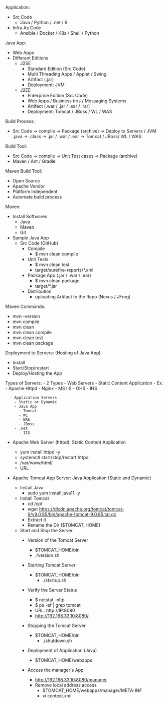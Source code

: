Application:
  - Src Code
    - Java / Python / .net / R
  - Infra As Code
    - Ansible / Docker / K8s / Shell / Python

Java App:
  - Web Apps
  - Different Editions
    - J2SE
      - Standard Edition (Src Code)
      - Multi Threading Apps / Applet / Swing
      - Artifact (.jar)
      - Deployment: JVM
    - J2EE
      - Enterprise Edition (Src Code)
      - Web Apps / Business trxs / Messaging Systems
      - Artifact (.war / .jar / .ear / .rar)
      - Deployment: Tomcat / JBoss / WL / WAS

Build Process:
  - Src Code -> compile -> Package (archive)   -> Deploy to Servers / JVM
      .java  ->  .class -> .jar / .war / .ear  -> Tomcat / JBoss/ WL / WAS

Build Tool:
  - Src Code -> compile -> Unit Test cases -> Package (archive)
  - Maven / Ant / Gradle

Maven Build Tool:
  - Open Source
  - Apache Vendor
  - Platform Independent
  - Automate build process

Maven:
  - Install Softwares
    - Java
    - Maven
    - Git
  - Sample Java App
    - Src Code (GitHub)
      - Compile
        - $ mvn clean compile
      - Unit Tests
        - $ mvn clean test
        - target/surefire-reports/*.xml
      - Package App (.jar / .war / .ear)
        - $ mvn clean package
        - target/*.jar
      - Distribution
        - uploading Artifact to the Repo (Nexus / JFrog)

Maven Commands:
  - mvn -version
  - mvn compile
  - mvn clean
  - mvn clean compile
  - mvn clean test
  - mvn clean package

Deployment to Servers: (Hosting of Java App)
  - Install
  - Start/Stop/restart
  - Deploy/Hosting the App

  Types of Servers:
    - 2 Types
      - Web Servers
        - Static Content Application
        - Ex:
          - Apache Httpd
          - Nginx
          - MS IIS
          - OHS
          - IHS

      - Application Servers
        - Static or Dynamic
        - Java App
          - Tomcat
          - WL
          - WAS
          - JBoss
        - .net
          - IIS

  - Apache Web Server (httpd): Static Content Application
    - yum install httpd -y
    - systemctl start/stop/restart httpd
    - /var/www/html/
    - URL

  - Apache Tomcat App Server: Java Application (Static and Dynamic)
    - Install Java
      - sudo yum install java11 -y
    - Install Tomcat
      - cd /opt
      - wget https://dlcdn.apache.org/tomcat/tomcat-9/v9.0.85/bin/apache-tomcat-9.0.85.tar.gz
      - Extract it
      - Rename the Dir ($TOMCAT_HOME)
    - Start and Stop the Server
      - Version of the Tomcat Server
        - $TOMCAT_HOME/bin
        - ./version.sh

      - Starting Tomcat Server
        - $TOMCAT_HOME/bin
          - ./startup.sh

      - Verify the Server Status
        - $ netstat -nltp
        - $ ps -ef | grep tomcat
        - URL: http://IP:8080
        - http://192.168.33.10:8080/

      - Stopping the Tomcat Server
        - $TOMCAT_HOME/bin
          - ./shutdown.sh

      - Deployment of Application (Java)
        - $TOMCAT_HOME/webapps

      - Access the manager's App
        - http://192.168.33.10:8080/manager
        - Remove local address access
          - $TOMCAT_HOME/webapps/manager/META-INF
          - vi context.xml
              <!-- <Valve className="org.apache.catalina.valves.RemoteAddrValve"
         allow="127\.\d+\.\d+\.\d+|::1|0:0:0:0:0:0:0:1" /> -->

        - Adding users to access manager's app
          - $TOMCAT_HOME/conf/tomcat-users.xml
            - <role rolename="manager-gui"/>
              <user username="tomcat" password="s3cret" roles="manager-gui"/>

          - Restart the Tomcat Server
            - $TOMCAT_HOME/bin
              - ./shutdown.sh
              - ./startup.sh

      - Deployment of Application (Java)

      - Two ways of Deployment
        - 1. Manager's App (GUI)
        - 2. Hot Deployment
          - $TOMCAT_HOME/webapps/

      - Change the port Number of the Tomcat Server
        - $TOMCAT_HOME/conf
        - vi server.xml
        - Restart the Tomcat server

--------------------------------------------------------------

Service Management:
  - Ex: Httpd / SSH / nginx / network / firewalld
    - sudo systemctl start/stop/restart/enable/ service_name
    - sudo systemctl start tomcat

Register the Tomcat as Service:
  - sudo vi /etc/systemd/system/tomcat.service
        [Unit]
        Description=Tomcat Server
        After=syslog.target network.target

        [Service]
        Type=forking
        User=vagrant
        Group=vagrant

        Environment=JAVA_HOME=/usr/lib/jvm/java-11-openjdk-11.0.13.0.8-4.el8_5.x86_64
        Environment='JAVA_OPTS=-Djava.awt.headless=true'
        Environment=CATALINA_HOME=/opt/appserver/
        Environment=CATALINA_BASE=/opt/appserver/
        Environment=CATALINA_PID=/opt/appserver/temp/tomcat.pid
        Environment='CATALINA_OPTS=-Xms512M -Xmx512M'
        ExecStart=/opt/appserver/bin/catalina.sh start
        ExecStop=/opt/appserver/bin/catalina.sh stop

        [Install]
        WantedBy=multi-user.target

    - sudo systemctl daemon-reload
    - sudo systemctl start tomcat
    - sudo systemctl enable tomcat
    - sudo systemctl stop tomcat

---------------------------------------------------------

Nginx Web Server:

Features:
  - Hosting Static content Application
  - Reverse Proxy Configuration (forward req to backend Layer)
    - Security / Firewall
    - Static Hosting
    - Load Distribution (Session Stickyness)

Nginx as Web Server:
  - Install
  - Start/Stop
  - Deployment of App
  - Configuration

  - Install Nginx
    - $ sudo yum search nginx
      $ sudo yum install nginx.x86_64 -y

  - Start and Stop Nginx:
    -  sudo systemctl start nginx
    -  netstat -nltp
    -  sudo systemctl enable nginx
    -  ps -ef | grep nginx
    -  sudo systemctl stop firewalld.service
    -  hostname -I
    -  netstat -nltp

Deployment:
    Apache Httpd: /var/www/html
    Tomcat Server: $TOMCAT_HOME/webapps
    Nginx Server: /usr/share/nginx/html/

Static Application Hosting on Nginx:

      cd
      netstat -nltp
      47  hostname -I
      48  git clone https://gitlab.com/rns-app/static-project.git
      49  ll
      50  cd static-project/
      51  ll
      52  cd iPortfolio/
      53  ll
      54  cd /usr/share/nginx/html/
      55  ll
      57  sudo rm -rf *
      58  ll
      59  pwd
      sudo cp -R ~/static-project/iPortfolio/* .
      URL: http://IP:80

Nginx as Reverse Proxy Server:
-------------------------------

    Go to /etc/nginx/nginx.conf
      in the server block
      server {
          listen       80 default_server;
          listen       [::]:80 default_server;
          server_name  _;
          root         /usr/share/nginx/html;

          # Load configuration files for the default server block.
          include /etc/nginx/default.d/*.conf;

          location / {
          }

          location /webapp {
            proxy_pass http://192.168.33.10:8080/webapp;
          }

          error_page 404 /404.html;
              location = /40x.html {
          }

          error_page 500 502 503 504 /50x.html;
              location = /50x.html {
          }
      }

      Restart the Nginx:
        sudo systemctl stop/start nginx
        $ sudo systemctl status nginx
        $ nginx -t
        $ tail -100f /var/log/nginx/error.log


Deploy Dynamic App:
-------------------

        git clone https://gitlab.com/rns-app/student-app.git
        47  ll
        48  cd student-app/
        49  ll
        50  mvn clean package
        51  java -version
        52  sudo alternatives --config java
        53  sudo yum search java
        54  sudo yum install java-1.8.0-openjdk-devel.x86_64 -y
        55  sudo alternatives --config java
        56  java -version
        57  mvn clean package
        58  ll target/
        59  sudo alternatives --config java
        60  cp target/studentapp-1.0.war /opt/appserver/webapps/student.war
        61  cd /etc/nginx/
        62  sudo vi nginx.conf


        location /webapp {
            proxy_pass http://192.168.33.10:8080/webapp;
        }

        location /student {
            proxy_pass http://192.168.33.10:8080/student;
        }

        63  nginx -t
        64  sudo systemctl stop nginx
        65  sudo systemctl start nginx
        66  sudo systemctl status nginx

Setup Maria DB:
----------------

      sudo yum search mariadb
      70  sudo yum install mariadb-server.x86_64 -y
      77  sudo systemctl start mariadb.service
      78  sudo systemctl enable mariadb.service
      79  sudo systemctl status mariadb.service
      80  netstat -nltp
      82  mysql -uroot

          show databases;
          use dbname;
          show tables;
          select * from table_name;
          exit;

      83  cd ~
      84  cd student-app/
      85  ll
      86  ll dbscript/
      87  cat dbscript/studentapp.sql
      88  mysql -uroot < dbscript/studentapp.sql
      mysql -ustudent -pstudent1

          show databases;
          use studentapp;
          show tables;
          select * from students;
          exit;

Integration of AppServer with Mariadb:
---------------------------------------
    - netstat -nltp
    - cd ~/student-app/tomcat/conf/
    - cp context.xml /opt/appserver/conf/
    - sudo systemctl stop tomcat.service
    - sudo systemctl start tomcat.service
    - netstat -nltp
      - URL: http://192.168.33.10/student
      - http://192.168.33.10/student/viewStudents
    - cd /opt/appserver/logs/
    - tail -f catalina.out

    - ll ~/student-app/tomcat/lib/
    - cp ~/student-app/tomcat/lib/mysql-connector.jar /opt/appserver/lib/
    - sudo systemctl stop tomcat
    - sudo systemctl start tomcat
    - mysql -ustudent -pstudent1
      - use studentapp;
      - select * from students;
